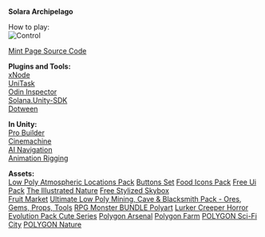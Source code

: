 
**Solara Archipelago**      

How to play:  
![Control](https://github.com/user-attachments/assets/51036a1b-ca53-4b69-8098-8c72efc8b396)    

[Mint Page Source Code](https://github.com/XuanVuFsv/Solara-Archipelago-Mint-Page-umi-ui)    
  
**Plugins and Tools:**  
[xNode](https://github.com/Siccity/xNode)  
[UniTask](https://github.com/Cysharp/UniTask)  
[Odin Inspector](https://assetstore.unity.com/packages/tools/utilities/odin-inspector-and-serializer-89041)  
[Solana.Unity-SDK](https://github.com/magicblock-labs/Solana.Unity-SDK)  
[Dotween](https://github.com/Demigiant/dotween)    

**In Unity:**  
[Pro Builder](https://docs.unity3d.com/Packages/com.unity.probuilder@6.0/manual/index.html)  
[Cinemachine](https://github.com/Unity-Technologies/com.unity.cinemachine)  
[AI Navigation](https://docs.unity3d.com/Packages/com.unity.ai.navigation@2.0/manual/index.html)  
[Animation Rigging](https://docs.unity3d.com/Packages/com.unity.animation.rigging@1.0/manual/index.html)    


**Assets:**  
[Low Poly Atmospheric Locations Pack](https://assetstore.unity.com/packages/3d/environments/landscapes/low-poly-atmospheric-locations-pack-278928)
[Buttons Set](https://assetstore.unity.com/packages/2d/gui/buttons-set-211824)
[Food Icons Pack](https://assetstore.unity.com/packages/2d/gui/icons/food-icons-pack-70018)
[Free Ui Pack](https://assetstore.unity.com/packages/2d/gui/icons/free-ui-pack-170878)
[The Illustrated Nature](https://assetstore.unity.com/packages/3d/vegetation/the-illustrated-nature-sample-161188)
[Free Stylized Skybox](https://assetstore.unity.com/packages/2d/textures-materials/sky/free-stylized-skybox-212257)  
[Fruit Market](https://assetstore.unity.com/packages/3d/props/food/fruit-market-152337)
[Ultimate Low Poly Mining, Cave & Blacksmith Pack - Ores, Gems, Props, Tools](https://assetstore.unity.com/packages/3d/props/ultimate-low-poly-mining-cave-blacksmith-pack-ores-gems-props-to-189279)
[RPG Monster BUNDLE Polyart](https://assetstore.unity.com/packages/3d/characters/creatures/rpg-monster-bundle-polyart-261480)
[Lurker Creeper Horror Evolution Pack Cute Series](https://assetstore.unity.com/packages/3d/characters/creatures/lurker-creeper-horror-evolution-pack-cute-series-200138)
[Polygon Arsenal](https://assetstore.unity.com/packages/vfx/particles/polygon-arsenal-109286)
[Polygon Farm](https://assetstore.unity.com/packages/3d/environments/industrial/polygon-farm-low-poly-3d-art-by-synty-146192)
[POLYGON Sci-Fi City](https://assetstore.unity.com/packages/3d/environments/sci-fi/polygon-sci-fi-city-low-poly-3d-art-by-synty-115950)
[POLYGON Nature](https://assetstore.unity.com/packages/3d/vegetation/trees/polygon-nature-low-poly-3d-art-by-synty-120152)
